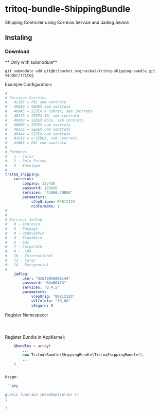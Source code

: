 tritoq-bundle-ShippingBundle
============================

Shipping Controller using Correios Service and Jadlog Sevice

## Instaling

### Download

** Only with submodule**

`git submodule add git@bitbucket.org:nezkal/tritoq-shipping-bundle.git vendor/tritoq`

Example Configuration:

```yaml
#
# Serviços Correios
#   41106 = PAC sem contrato
#   40010 = SEDEX sem contrato
#   40045 = SEDEX a Cobrar, sem contrato
#   40215 = SEDEX 10, sem contrato
#   40290 = SEDEX Hoje, sem contrato
#   40096 = SEDEX com contrato
#   40436 = SEDEX com contrato
#   40444 = SEDEX com contrato
#   81019 = e-SEDEX, com contrato
#   41068 = PAC com contrato
#
# Formatos
#   1 - Caixa
#   2 - Rolo Prisma
#   3 - Envelope
#
tritoq_shipping:
    correios:
        company: 123456
        password: 123456
        services: "41068,40096"
        parameters:
            sCepOrigem: 89812120
            nCdFormato: 1
#
#
# Servicos Jadlog
#   0 - Expresso
#   3 - Package
#   4 - Rodoviário
#   4 - Econômico
#   6 - Doc
#   7 - Corporate
#   9 - .COM
#   10 - Internacional
#   12 - Cargo
#   14 - Emergencial
#
    jadlog:
        user: "02649956000144"
        password: "B2m0O1l3"
        services: "0,4,5"
        parameters:
            vCepOrig: "89812120"
            vVlColeta: "10,00"
            vSeguro: N
```

Register Namespace:

```php




```


Register Bundle in AppKernel:

```php
    $bundles = array(
        ...
        new Tritoq\Bundle\ShippingBundle\TritoqShippingBundle(),
        ...
    )

```


```php

Usage:

```php

public function indexController ()
{

}


```